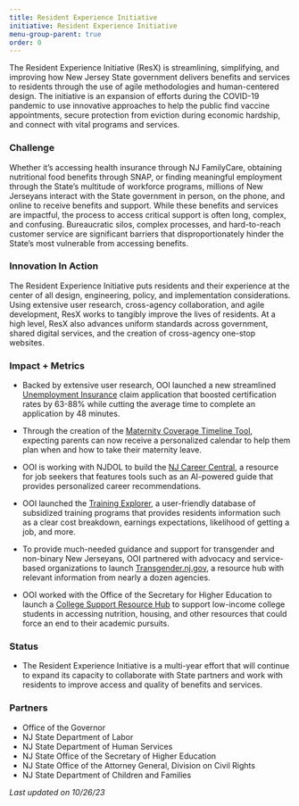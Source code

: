 ```yaml
---
title: Resident Experience Initiative
initiative: Resident Experience Initiative
menu-group-parent: true
order: 0
---
```


The Resident Experience Initiative (ResX) is streamlining, simplifying, and improving how New Jersey State government delivers benefits and services to residents through the use of agile methodologies and human-centered design. The initiative is an expansion of efforts during the COVID-19 pandemic to use innovative approaches to help the public find vaccine appointments, secure protection from eviction during economic hardship, and connect with vital programs and services.

### Challenge

Whether it’s accessing health insurance through NJ FamilyCare, obtaining nutritional food benefits through SNAP, or finding meaningful employment through the State’s multitude of workforce programs, millions of New Jerseyans interact with the State government in person, on the phone, and online to receive benefits and support. While these benefits and services are impactful, the process to access critical support is often long, complex, and confusing. Bureaucratic silos, complex processes, and hard-to-reach customer service are significant barriers that disproportionately hinder the State’s most vulnerable from accessing benefits.

### Innovation In Action

The Resident Experience Initiative puts residents and their experience at the center of all design, engineering, policy, and implementation considerations. Using extensive user research, cross-agency collaboration, and agile development, ResX works to tangibly improve the lives of residents. At a high level, ResX also advances uniform standards across government, shared digital services, and the creation of cross-agency one-stop websites.

### Impact + Metrics

-   Backed by extensive user research, OOI launched a new streamlined [Unemployment Insurance](http://innovation.nj.gov) claim application that boosted certification rates by 63-88% while cutting the average time to complete an application by 48 minutes.
-   Through the creation of the [Maternity Coverage Timeline Tool](http://innovation.nj.gov), expecting parents can now receive a personalized calendar to help them plan when and how to take their maternity leave.
-   OOI is working with NJDOL to build the [NJ Career Central](http://innovation.nj.gov), a resource for job seekers that features tools such as an AI-powered guide that provides personalized career recommendations.
-   OOI launched the [Training Explorer](http://innovation.nj.gov), a user-friendly database of subsidized training programs that provides residents information such as a clear cost breakdown, earnings expectations, likelihood of getting a job, and more. 
-   To provide much-needed guidance and support for transgender and non-binary New Jerseyans, OOI partnered with advocacy and service-based organizations to launch [Transgender.nj.gov](http://innovation.nj.gov), a resource hub with relevant information from nearly a dozen agencies. 

-   OOI worked with the Office of the Secretary for Higher Education to launch a [College Support Resource Hub](http://innovation.nj.gov) to support low-income college students in accessing nutrition, housing, and other resources that could force an end to their academic pursuits.

### Status

-   The Resident Experience Initiative is a multi-year effort that will continue to expand its capacity to collaborate with State partners and work with residents to improve access and quality of benefits and services. 

### Partners

-   Office of the Governor
-   NJ State Department of Labor
-   NJ State Department of Human Services
-   NJ State Office of the Secretary of Higher Education
-   NJ State Office of the Attorney General, Division on Civil Rights
-   NJ State Department of Children and Families

*Last updated on 10/26/23*